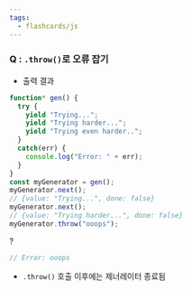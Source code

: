 ```yaml
---
tags:
  - flashcards/js
---
```

### Q : `.throw()`로 오류 잡기
- 출력 결과
```js
function* gen() {
  try {
    yield "Trying...";
    yield "Trying harder...";
    yield "Trying even harder..";
  }
  catch(err) {
    console.log("Error: " + err);
  }
}
const myGenerator = gen();
myGenerator.next();
// {value: "Trying...", done: false}
myGenerator.next();
// {value: "Trying harder...", done: false}
myGenerator.throw("ooops");
```
?
```js
// Error: ooops
```
- `.throw()` 호출 이후에는 제너레이터 종료됨